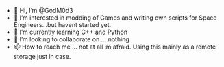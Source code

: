 - 👋 Hi, I’m @GodM0d3
- 👀 I’m interested in modding of Games and writing own scripts for Space Engineers...but havent started yet.
- 🌱 I’m currently learning C++ and Python 
- 💞️ I’m looking to collaborate on ... nothing
- 📫 How to reach me ... not at all im afraid. Using this mainly as a remote storage just in case.

<!---
GodM0d3/GodM0d3 is a ✨ special ✨ repository because its `README.md` (this file) appears on your GitHub profile.
You can click the Preview link to take a look at your changes.
--->
